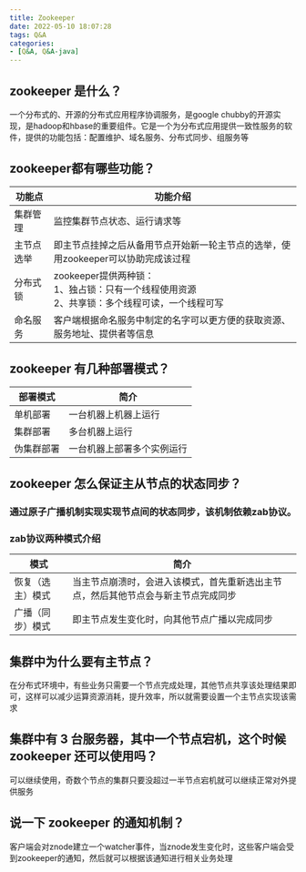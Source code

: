 ```yaml
---
title: Zookeeper
date: 2022-05-10 18:07:28
tags: Q&A
categories:
- [Q&A, Q&A-java]
---
```


## zookeeper 是什么？
一个分布式的、开源的分布式应用程序协调服务，是google chubby的开源实现，是hadoop和hbase的重要组件。它是一个为分布式应用提供一致性服务的软件，提供的功能包括：配置维护、域名服务、分布式同步、组服务等

## zookeeper都有哪些功能？
|功能点|功能介绍|
|---|---|
|集群管理|监控集群节点状态、运行请求等|
|主节点选举|即主节点挂掉之后从备用节点开始新一轮主节点的选举，使用zookeeper可以协助完成该过程|
|分布式锁|zookeeper提供两种锁：<br/>1、独占锁：只有一个线程使用资源<br/>2、共享锁：多个线程可读，一个线程可写|
|命名服务|客户端根据命名服务中制定的名字可以更方便的获取资源、服务地址、提供者等信息|

## zookeeper 有几种部署模式？
|部署模式|简介|
|---|---|
|单机部署|一台机器上机器上运行|
|集群部署|多台机器上运行|
|伪集群部署|一台机器上部署多个实例运行|

## zookeeper 怎么保证主从节点的状态同步？
### 通过**原子广播机制**实现实现节点间的状态同步，该机制依赖zab协议。
### zab协议两种模式介绍
|模式|简介|
|---|---|
|恢复（选主）模式|当主节点崩溃时，会进入该模式，首先重新选出主节点，然后其他节点会与新主节点完成同步|
|广播（同步）模式|即主节点发生变化时，向其他节点广播以完成同步|

## 集群中为什么要有主节点？
在分布式环境中，有些业务只需要一个节点完成处理，其他节点共享该处理结果即可，这样可以减少运算资源消耗，提升效率，所以就需要设置一个主节点实现该需求

## 集群中有 3 台服务器，其中一个节点宕机，这个时候 zookeeper 还可以使用吗？
可以继续使用，奇数个节点的集群只要没超过一半节点宕机就可以继续正常对外提供服务

## 说一下 zookeeper 的通知机制？
客户端会对znode建立一个watcher事件，当znode发生变化时，这些客户端会受到zookeeper的通知，然后就可以根据该通知进行相关业务处理
